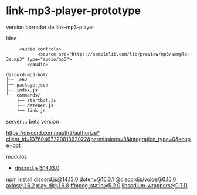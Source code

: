 # link-mp3-player-prototype
version borrador de link-mp3-player


Idee
```
     <audio controls>
            <source src="https://samplelib.com/lib/preview/mp3/sample-3s.mp3" type="audio/mp3">
        </audio>
```

```
discord-mp3-bot/
├── .env
├── package.json
├── index.js
└── commands/
    ├── startbot.js
    ├── detener.js
    └── link.js
```

server ::: beta version

https://discord.com/oauth2/authorize?client_id=1376046722081362022&permissions=8&integration_type=0&scope=bot

módulos

- discord.js@14.13.0

npm install discord.js@14.13.0 dotenv@16.3.1 @discordjs/voice@0.16.0 axios@1.6.2 play-dl@1.9.8 ffmpeg-static@5.2.0 libsodium-wrappers@0.7.11
